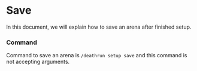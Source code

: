 # Save
In this document, we will explain how to save an arena after finished setup. 

### Command
Command to save an arena is ``/deathrun setup save`` and this command is not accepting arguments.